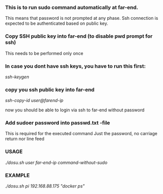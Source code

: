 ### This is to run sudo command automatically at far-end.
 This means that password is not prompted at any phase.
 Ssh connection is expected to be authenticated based on public key.

### Copy SSH public key into far-end (to disable pwd prompt for ssh) 
 This needs to be performed only once

### In case you dont have ssh keys, you have to run this first:
_ssh-keygen_

### copy you ssh public key into far-end
_ssh-copy-id user@farend-ip_

now you should be able to login via ssh to far-end without password

### Add sudoer password into passwd.txt -file
 This is required for the executed command
 Just the password, no carriage return <CR> nor line feed <LF>
 
### USAGE
_./dosu.sh user far-end-ip command-without-sudo_

### EXAMPLE
_./dosu.sh pi 192.168.88.175 "docker ps"_



